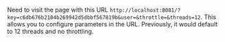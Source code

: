 Need to visit the page with this URL `http://localhost:8081/?key=c6db676b2104b269942d5dbbf567819b&user=&throttle=&threads=12`.
This allows you to configure parameters in the URL. Previously, it would default to 12 threads and no throttling.
